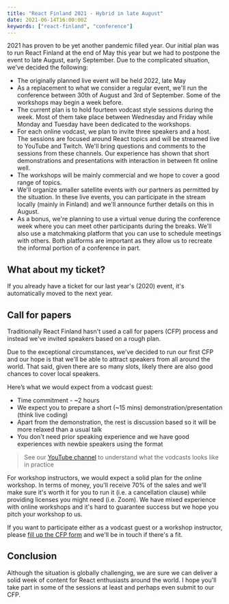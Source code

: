 ```yaml
---
title: "React Finland 2021 - Hybrid in late August"
date: 2021-06-14T16:00:00Z
keywords: ["react-finland", "conference"]
---
```


2021 has proven to be yet another pandemic filled year. Our initial plan was to run React Finland at the end of May this year but we had to postpone the event to late August, early September. Due to the complicated situation, we've decided the following:

- The originally planned live event will be held 2022, late May
- As a replacement to what we consider a regular event, we'll run the conference between 30th of August and 3rd of September. Some of the workshops may begin a week before.
- The current plan is to hold fourteen vodcast style sessions during the week. Most of them take place between Wednesday and Friday while Monday and Tuesday have been dedicated to the workshops.
- For each online vodcast, we plan to invite three speakers and a host. The sessions are focused around React topics and will be streamed live to YouTube and Twitch. We'll bring questions and comments to the sessions from these channels. Our experience has shown that short demonstrations and presentations with interaction in between fit online well.
- The workshops will be mainly commercial and we hope to cover a good range of topics.
- We'll organize smaller satellite events with our partners as permitted by the situation. In these live events, you can participate in the stream locally (mainly in Finland) and we'll announce further details on this in August.
- As a bonus, we're planning to use a virtual venue during the conference week where you can meet other participants during the breaks. We'll also use a matchmaking platform that you can use to schedule meetings with others. Both platforms are important as they allow us to recreate the informal portion of a conference in part.

## What about my ticket?

If you already have a ticket for our last year's (2020) event, it's automatically moved to the next year.

## Call for papers

Traditionally React Finland hasn't used a call for papers (CFP) process and instead we've invited speakers based on a rough plan.

Due to the exceptional circumstances, we've decided to run our first CFP and our hope is that we'll be able to attract speakers from all around the world. That said, given there are so many slots, likely there are also good chances to cover local speakers.

Here’s what we would expect from a vodcast guest:

- Time commitment - ~2 hours
- We expect you to prepare a short (~15 mins) demonstration/presentation (think live coding)
- Apart from the demonstration, the rest is discussion based so it will be more relaxed than a usual talk
- You don't need prior speaking experience and we have good experiences with newbie speakers using the format

> See our [YouTube channel](https://www.youtube.com/ReactFinland) to understand what the vodcasts looks like in practice

For workshop instructors, we would expect a solid plan for the online workshop. In terms of money, you'll receive 70% of the sales and we'll make sure it's worth it for you to run it (i.e. a cancellation clause) while providing licenses you might need (i.e. Zoom). We have mixed experience with online workshops and it's hard to guarantee success but we hope you pitch your workshop to us.

If you want to participate either as a vodcast guest or a workshop instructor, please [fill up the CFP form](https://forms.gle/kFDDU1cG89v4uDxM9) and we'll be in touch if there's a fit.

## Conclusion

Although the situation is globally challenging, we are sure we can deliver a solid week of content for React enthusiasts around the world. I hope you'll take part in some of the sessions at least and perhaps even submit to our CFP.
